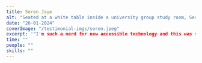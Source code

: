 ```yaml
---
title: Seren Jaye
alt: "Seated at a white table inside a university group study room, Seren wears a smile while trying out Paige Connect with a braille writer and her laptop. The laptop screen showcases the Paige Connect web application in action."
date: "26-01-2024"
coverImage: "/testimonial-imgs/seren.jpeg"
excerpt: '"I'm such a nerd for new accessible technology and this was so cool!"'
time: ""
people: ""
skills: ""
---
```

